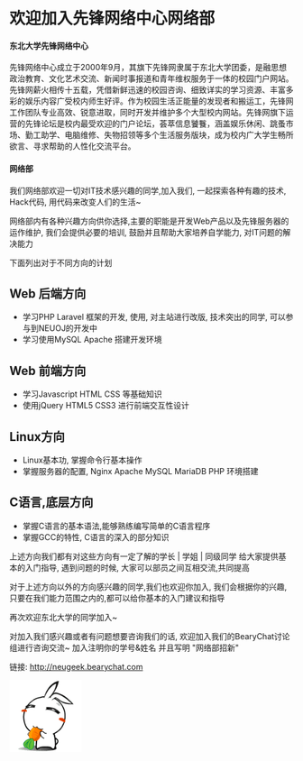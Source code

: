 # 欢迎加入先锋网络中心网络部

#### 东北大学先锋网络中心

先锋网络中心成立于2000年9月，其旗下先锋网隶属于东北大学团委，是融思想政治教育、文化艺术交流、新闻时事报道和青年维权服务于一体的校园门户网站。先锋网薪火相传十五载，凭借新鲜迅速的校园咨询、细致详实的学习资源、丰富多彩的娱乐内容广受校内师生好评。作为校园生活正能量的发现者和搬运工，先锋网工作团队专业高效、锐意进取，同时开发并维护多个大型校内网站。先锋网旗下运营的先锋论坛是校内最受欢迎的门户论坛，荟萃信息饕餮，涵盖娱乐休闲、跳蚤市场、勤工助学、电脑维修、失物招领等多个生活服务版块，成为校内广大学生畅所欲言、寻求帮助的人性化交流平台。

#### 网络部

我们网络部欢迎一切对IT技术感兴趣的同学,加入我们, 一起探索各种有趣的技术, Hack代码, 用代码来改变人们的生活~

网络部内有各种兴趣方向供你选择,主要的职能是开发Web产品以及先锋服务器的运作维护, 我们会提供必要的培训, 鼓励并且帮助大家培养自学能力, 对IT问题的解决能力

下面列出对于不同方向的计划

## Web 后端方向
* 学习PHP Laravel 框架的开发, 使用, 对主站进行改版, 技术突出的同学, 可以参与到NEUOJ的开发中
* 学习使用MySQL Apache 搭建开发环境

## Web 前端方向
* 学习Javascript HTML CSS 等基础知识
* 使用jQuery HTML5 CSS3 进行前端交互性设计

## Linux方向

* Linux基本功, 掌握命令行基本操作
* 掌握服务器的配置, Nginx Apache MySQL MariaDB PHP 环境搭建

## C语言,底层方向

* 掌握C语言的基本语法,能够熟练编写简单的C语言程序
* 掌握GCC的特性, C语言的深入的部分知识

上述方向我们都有对这些方向有一定了解的学长 | 学姐 | 同级同学 给大家提供基本的入门指导, 遇到问题的时候, 大家可以部员之间互相交流,共同提高

对于上述方向以外的方向感兴趣的同学,我们也欢迎你加入, 我们会根据你的兴趣,只要在我们能力范围之内的,都可以给你基本的入门建议和指导

再次欢迎东北大学的同学加入~ 

对加入我们感兴趣或者有问题想要咨询我们的话, 欢迎加入我们的BearyChat讨论组进行咨询交流~ 加入注明你的学号&姓名 并且写明    "网络部招新"

链接: http://neugeek.bearychat.com 


![pic](bumbum.gif)

